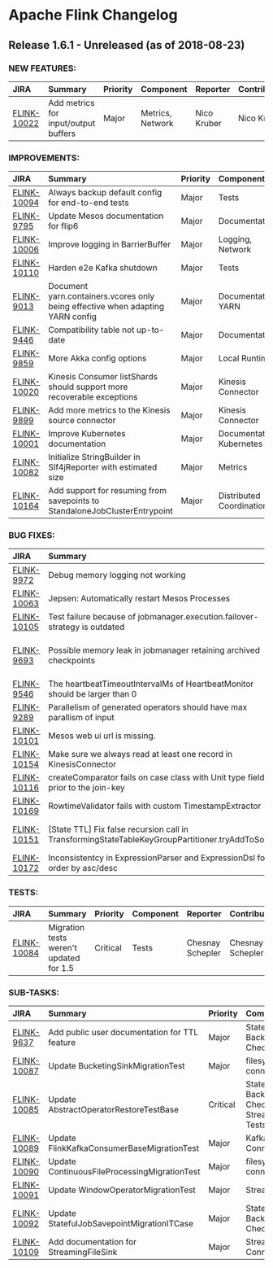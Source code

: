 
<!---
# Licensed to the Apache Software Foundation (ASF) under one
# or more contributor license agreements.  See the NOTICE file
# distributed with this work for additional information
# regarding copyright ownership.  The ASF licenses this file
# to you under the Apache License, Version 2.0 (the
# "License"); you may not use this file except in compliance
# with the License.  You may obtain a copy of the License at
#
#     http://www.apache.org/licenses/LICENSE-2.0
#
# Unless required by applicable law or agreed to in writing, software
# distributed under the License is distributed on an "AS IS" BASIS,
# WITHOUT WARRANTIES OR CONDITIONS OF ANY KIND, either express or implied.
# See the License for the specific language governing permissions and
# limitations under the License.
-->
# Apache Flink Changelog

## Release 1.6.1 - Unreleased (as of 2018-08-23)



### NEW FEATURES:

| JIRA | Summary | Priority | Component | Reporter | Contributor |
|:---- |:---- | :--- |:---- |:---- |:---- |
| [FLINK-10022](https://issues.apache.org/jira/browse/FLINK-10022) | Add metrics for input/output buffers |  Major | Metrics, Network | Nico Kruber | Nico Kruber |


### IMPROVEMENTS:

| JIRA | Summary | Priority | Component | Reporter | Contributor |
|:---- |:---- | :--- |:---- |:---- |:---- |
| [FLINK-10094](https://issues.apache.org/jira/browse/FLINK-10094) | Always backup default config for end-to-end tests |  Major | Tests | Chesnay Schepler | Chesnay Schepler |
| [FLINK-9795](https://issues.apache.org/jira/browse/FLINK-9795) | Update Mesos documentation for flip6 |  Major | Documentation | Leonid Ishimnikov | Gary Yao |
| [FLINK-10006](https://issues.apache.org/jira/browse/FLINK-10006) | Improve logging in BarrierBuffer |  Major | Logging, Network | Nico Kruber | Nico Kruber |
| [FLINK-10110](https://issues.apache.org/jira/browse/FLINK-10110) | Harden e2e Kafka shutdown |  Major | Tests | Till Rohrmann | Till Rohrmann |
| [FLINK-9013](https://issues.apache.org/jira/browse/FLINK-9013) | Document yarn.containers.vcores only being effective when adapting YARN config |  Major | Documentation, YARN | Nico Kruber | Dawid Wysakowicz |
| [FLINK-9446](https://issues.apache.org/jira/browse/FLINK-9446) | Compatibility table not up-to-date |  Major | Documentation | Razvan | Chesnay Schepler |
| [FLINK-9859](https://issues.apache.org/jira/browse/FLINK-9859) | More Akka config options |  Major | Local Runtime | 陈梓立 | 陈梓立 |
| [FLINK-10020](https://issues.apache.org/jira/browse/FLINK-10020) | Kinesis Consumer listShards should support more recoverable exceptions |  Major | Kinesis Connector | Thomas Weise | Thomas Weise |
| [FLINK-9899](https://issues.apache.org/jira/browse/FLINK-9899) | Add more metrics to the Kinesis source connector |  Major | Kinesis Connector | Lakshmi Rao | Lakshmi Rao |
| [FLINK-10001](https://issues.apache.org/jira/browse/FLINK-10001) | Improve Kubernetes documentation |  Major | Documentation, Kubernetes | Till Rohrmann | Till Rohrmann |
| [FLINK-10082](https://issues.apache.org/jira/browse/FLINK-10082) | Initialize StringBuilder in Slf4jReporter with estimated size |  Major | Metrics | Chesnay Schepler | Chesnay Schepler |
| [FLINK-10164](https://issues.apache.org/jira/browse/FLINK-10164) | Add support for resuming from savepoints to StandaloneJobClusterEntrypoint |  Major | Distributed Coordination | Till Rohrmann | Till Rohrmann |


### BUG FIXES:

| JIRA | Summary | Priority | Component | Reporter | Contributor |
|:---- |:---- | :--- |:---- |:---- |:---- |
| [FLINK-9972](https://issues.apache.org/jira/browse/FLINK-9972) | Debug memory logging not working |  Critical | TaskManager | Piotr Nowojski | Piotr Nowojski |
| [FLINK-10063](https://issues.apache.org/jira/browse/FLINK-10063) | Jepsen: Automatically restart Mesos Processes |  Critical | Tests | Gary Yao | Gary Yao |
| [FLINK-10105](https://issues.apache.org/jira/browse/FLINK-10105) | Test failure because of jobmanager.execution.failover-strategy is outdated |  Major | Tests | vinoyang | Dawid Wysakowicz |
| [FLINK-9693](https://issues.apache.org/jira/browse/FLINK-9693) | Possible memory leak in jobmanager retaining archived checkpoints |  Major | JobManager, State Backends, Checkpointing | Steven Zhen Wu | Till Rohrmann |
| [FLINK-9546](https://issues.apache.org/jira/browse/FLINK-9546) | The heartbeatTimeoutIntervalMs of HeartbeatMonitor should be larger than 0 |  Minor | Core | Sihua Zhou | Sihua Zhou |
| [FLINK-9289](https://issues.apache.org/jira/browse/FLINK-9289) | Parallelism of generated operators should have max parallism of input |  Major | DataSet API | Fabian Hueske | Xingcan Cui |
| [FLINK-10101](https://issues.apache.org/jira/browse/FLINK-10101) | Mesos web ui url is missing. |  Major | Mesos | Renjie Liu | Renjie Liu |
| [FLINK-10154](https://issues.apache.org/jira/browse/FLINK-10154) | Make sure we always read at least one record in KinesisConnector |  Minor | Kinesis Connector | Jamie Grier | Jamie Grier |
| [FLINK-10116](https://issues.apache.org/jira/browse/FLINK-10116) | createComparator fails on case class with Unit type fields prior to the join-key |  Major | DataSet API | Will | Fabian Hueske |
| [FLINK-10169](https://issues.apache.org/jira/browse/FLINK-10169) | RowtimeValidator fails with custom TimestampExtractor |  Major | Table API & SQL | Timo Walther |  |
| [FLINK-10151](https://issues.apache.org/jira/browse/FLINK-10151) | [State TTL] Fix false recursion call in TransformingStateTableKeyGroupPartitioner.tryAddToSource |  Major | State Backends, Checkpointing | Andrey Zagrebin | Andrey Zagrebin |
| [FLINK-10172](https://issues.apache.org/jira/browse/FLINK-10172) | Inconsistentcy in ExpressionParser and ExpressionDsl for order by asc/desc |  Major | Table API & SQL | Rong Rong | Rong Rong |


### TESTS:

| JIRA | Summary | Priority | Component | Reporter | Contributor |
|:---- |:---- | :--- |:---- |:---- |:---- |
| [FLINK-10084](https://issues.apache.org/jira/browse/FLINK-10084) | Migration tests weren't updated for 1.5 |  Critical | Tests | Chesnay Schepler | Chesnay Schepler |


### SUB-TASKS:

| JIRA | Summary | Priority | Component | Reporter | Contributor |
|:---- |:---- | :--- |:---- |:---- |:---- |
| [FLINK-9637](https://issues.apache.org/jira/browse/FLINK-9637) | Add public user documentation for TTL feature |  Major | State Backends, Checkpointing | Andrey Zagrebin | Andrey Zagrebin |
| [FLINK-10087](https://issues.apache.org/jira/browse/FLINK-10087) | Update BucketingSinkMigrationTest |  Major | filesystem-connector | Chesnay Schepler | Chesnay Schepler |
| [FLINK-10085](https://issues.apache.org/jira/browse/FLINK-10085) | Update AbstractOperatorRestoreTestBase |  Critical | State Backends, Checkpointing, Streaming, Tests | Chesnay Schepler | Chesnay Schepler |
| [FLINK-10089](https://issues.apache.org/jira/browse/FLINK-10089) | Update FlinkKafkaConsumerBaseMigrationTest |  Major | Kafka Connector | Chesnay Schepler | Chesnay Schepler |
| [FLINK-10090](https://issues.apache.org/jira/browse/FLINK-10090) | Update ContinuousFileProcessingMigrationTest |  Major | filesystem-connector | Chesnay Schepler | Chesnay Schepler |
| [FLINK-10091](https://issues.apache.org/jira/browse/FLINK-10091) | Update WindowOperatorMigrationTest |  Major | Streaming | Chesnay Schepler | Chesnay Schepler |
| [FLINK-10092](https://issues.apache.org/jira/browse/FLINK-10092) | Update StatefulJobSavepointMigrationITCase |  Major | State Backends, Checkpointing | Chesnay Schepler | Chesnay Schepler |
| [FLINK-10109](https://issues.apache.org/jira/browse/FLINK-10109) | Add documentation for StreamingFileSink |  Major | Streaming Connectors | Aljoscha Krettek | Aljoscha Krettek |


